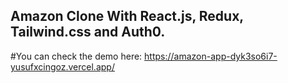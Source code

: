
## Amazon Clone With React.js, Redux, Tailwind.css and Auth0.

#You can check the demo here: https://amazon-app-dyk3so6i7-yusufxcingoz.vercel.app/
